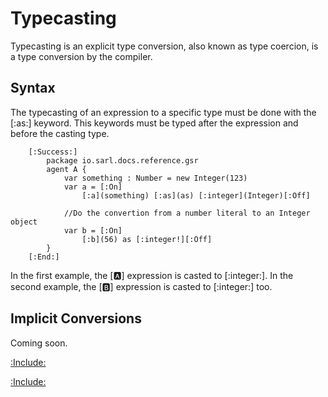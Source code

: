 # Typecasting

Typecasting is an explicit type conversion, also known as type coercion, is a type conversion by the compiler.

## Syntax

The typecasting of an expression to a specific type must be done with the [:as:] keyword. This keywords must
be typed after the expression and before the casting type.

		[:Success:]
			package io.sarl.docs.reference.gsr
			agent A {
				var something : Number = new Integer(123)
				var a = [:On]
					[:a](something) [:as](as) [:integer](Integer)[:Off]
				
				//Do the convertion from a number literal to an Integer object
				var b = [:On]
					[:b](56) as [:integer!][:Off]
			}
		[:End:]

In the first example, the [:a:] expression is casted to [:integer:].
In the second example, the [:b:] expression is casted to [:integer:] too.

## Implicit Conversions

Coming soon.



[:Include:](../generalsyntaxref.inc)

[:Include:](../../legal.inc)

